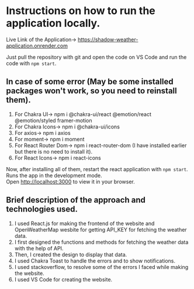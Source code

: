 # Instructions on how to run the application locally.
Live Link of the Application-> https://shadow-weather-application.onrender.com

Just pull the repository with git and open the code on VS Code and run the code with `npm start`.

## In case of some error (May be some installed packages won't work, so you need to reinstall them).
1. For Chakra UI-> npm i @chakra-ui/react @emotion/react @emotion/styled framer-motion
2. For Chakra Icons-> npm i @chakra-ui/icons
3. For axios-> npm i axios
4. For moment-> npm i moment
5. For React Router Dom-> npm i react-router-dom   (I have installed earlier but there is no need to install it).
6. For React Icons-> npm i react-icons

Now, after installing all of them, restart the react application with `npm start`.
Runs the app in the development mode.\
Open [http://localhost:3000](http://localhost:3000) to view it in your browser.

## Brief description of the approach and technologies used.

1. I used React.js for making the frontend of the website and OpenWeatherMap wesbite for getting API_KEY for fetching the weather data.
2. I first designed the functions and methods for fetching the weather data with the help of API.
3. Then, I created the design to display that data.
4. I used Chakra Toast to handle the errors and to show notifications.
5. I used stackoverflow, to resolve some of the errors I faced while making the website.
6. I used VS Code for creating the website.

